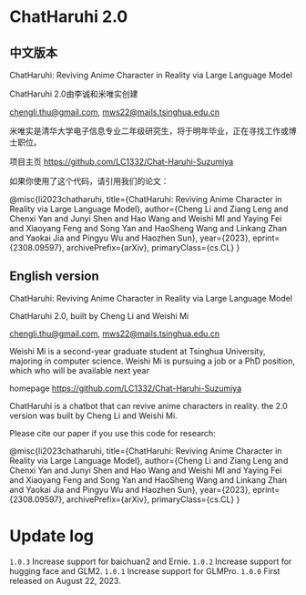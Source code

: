 # ChatHaruhi 2.0
## 中文版本
ChatHaruhi: Reviving Anime Character in Reality via Large Language Model

ChatHaruhi 2.0由李诚和米唯实创建

chengli.thu@gmail.com, mws22@mails.tsinghua.edu.cn

米唯实是清华大学电子信息专业二年级研究生，将于明年毕业，正在寻找工作或博士职位。

项目主页 https://github.com/LC1332/Chat-Haruhi-Suzumiya

如果你使用了这个代码，请引用我们的论文：

@misc{li2023chatharuhi,
      title={ChatHaruhi: Reviving Anime Character in Reality via Large Language Model}, 
      author={Cheng Li and Ziang Leng and Chenxi Yan and Junyi Shen and Hao Wang and Weishi MI and Yaying Fei and Xiaoyang Feng and Song Yan and HaoSheng Wang and Linkang Zhan and Yaokai Jia and Pingyu Wu and Haozhen Sun},
      year={2023},
      eprint={2308.09597},
      archivePrefix={arXiv},
      primaryClass={cs.CL}
}

## English version
ChatHaruhi: Reviving Anime Character in Reality via Large Language Model

ChatHaruhi 2.0, built by Cheng Li and Weishi Mi

chengli.thu@gmail.com, mws22@mails.tsinghua.edu.cn

Weishi Mi is a second-year graduate student at Tsinghua University, majoring in computer science.
Weishi Mi is pursuing a job or a PhD position, which who will be available next year

homepage https://github.com/LC1332/Chat-Haruhi-Suzumiya

ChatHaruhi is a chatbot that can revive anime characters in reality.
the 2.0 version was built by Cheng Li and Weishi Mi.

Please cite our paper if you use this code for research: 

@misc{li2023chatharuhi,
      title={ChatHaruhi: Reviving Anime Character in Reality via Large Language Model}, 
      author={Cheng Li and Ziang Leng and Chenxi Yan and Junyi Shen and Hao Wang and Weishi MI and Yaying Fei and Xiaoyang Feng and Song Yan and HaoSheng Wang and Linkang Zhan and Yaokai Jia and Pingyu Wu and Haozhen Sun},
      year={2023},
      eprint={2308.09597},
      archivePrefix={arXiv},
      primaryClass={cs.CL}
}

# Update log

`1.0.3` Increase support for baichuan2 and Ernie.
`1.0.2` Increase support for hugging face and GLM2.
`1.0.1` Increase support for GLMPro.
`1.0.0` First released on August 22, 2023.

